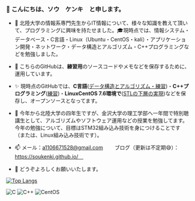 <h3 align>👋 こんにちは、ソウ　ケンキ　と申します。</h3>

- :school: 北陸大学の情報系専門先生からIT情報について、様々な知識を教えて頂いて、プログラミングに興味を持たせました。:mortar_board:現時点では、情報システム・データベース・C言語・Linux（Ubuntu・CentOS・kali）・アプリケーション開発・ネットワーク・データ構造とアルゴリズム・C++プログラミングなどを勉強しました。

-  :memo: こちらのGitHubは、**練習用**のソースコードやメモなどを保存するために、運用しています。
- :sparkles: 現時点のGitHubでは、**C言語**([データ構造とアルゴリズム・練習](https://github.com/Henmijyun/Test_for_C))・**C++プログラミング**([練習](https://github.com/soukenki/Test_for_Cpp))・**LinuxCentOS 7.6環境で**([STLの下層の実現](https://github.com/soukenki/Test_for_Linux/tree/master/testCpp))などを保存し、オープンソースとなってます。

- 🌱 今年から北陸大学の四年生ですが、金沢大学の理工学部へ一年間で特別聴講生として、アルゴリズムやソフトウェア運用などの授業を勉強してます。今年の勉強について、目標はSTM32組み込み技術を身につけることです（または、Linux組み込み技術です）。


- 📫 メール：a1106671528@gmail.com　　 ブログ（更新は不定期:sweat_smile:）：https://soukenki.github.io/　
- 🤝 どうぞよろしくお願いいたします。


[![Top Langs](https://github-readme-stats.vercel.app/api/top-langs/?username=soukenki&layout=compact&hide=HTML,JavaScript,CSS)](https://github.com/anuraghazra/github-readme-stats)

![C](https://img.shields.io/badge/C-00599C?style=for-the-badge&logo=c&logoColor=white)
![C++](https://img.shields.io/badge/C%2B%2B-00599C?style=for-the-badge&logo=c%2B%2B&logoColor=white)
![CentOS](https://img.shields.io/badge/Cent%20OS-262577?style=for-the-badge&logo=CentOS&logoColor=white)

<!---
Henmijyun/Henmijyun is a ✨ special ✨ repository because its `README.md` (this file) appears on your GitHub profile.
You can click the Preview link to take a look at your changes.
--->
